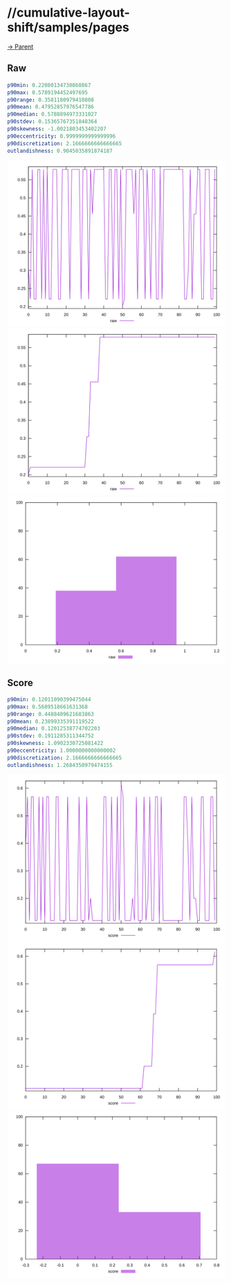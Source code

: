 
# //cumulative-layout-shift/samples/pages

[→ Parent](../..)


## Raw


```yaml
p90min: 0.22080134730868867
p90max: 0.5789194452497695
p90range: 0.3581180979410808
p90mean: 0.47952857976547786
p90median: 0.5788894973331027
p90stdev: 0.15365767351848364
p90skewness: -1.0021803453402207
p90eccentricity: 0.9999999999999996
p90discretization: 2.1666666666666665
outlandishness: 0.9045035891874187

```

![PLOT: raw-values](./raw/values.svg)![PLOT: raw-sorted](./raw/sorted.svg)![PLOT: raw-histogram](./raw/histogram.svg)
## Score


```yaml
p90min: 0.12011090399475044
p90max: 0.5689518661631368
p90range: 0.4488409621683863
p90mean: 0.23899335391119522
p90median: 0.12012538774702203
p90stdev: 0.1911285311344752
p90skewness: 1.0902330725081422
p90eccentricity: 1.0000000000000002
p90discretization: 2.1666666666666665
outlandishness: 1.2684350979474155

```

![PLOT: score-values](./score/values.svg)![PLOT: score-sorted](./score/sorted.svg)![PLOT: score-histogram](./score/histogram.svg)